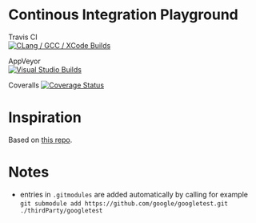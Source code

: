 # Continous Integration Playground

Travis CI  
[![CLang  / GCC / XCode Builds](https://travis-ci.org/MRKonrad/ContinousIntegrationPlayground.svg?branch=master)](https://travis-ci.org/MRKonrad/ContinousIntegrationPlayground)

AppVeyor  
[![Visual Studio Builds](https://ci.appveyor.com/api/projects/status/hmh1bobcjd530td1?svg=true)](https://ci.appveyor.com/project/MRKonrad/continousintegrationplayground)

Coveralls
[![Coverage Status](https://coveralls.io/repos/github/MRKonrad/ContinousIntegrationPlayground/badge.svg?branch=master)](https://coveralls.io/github/MRKonrad/ContinousIntegrationPlayground?branch=master)

# Inspiration
Based on [this repo](https://github.com/LearningByExample/ModernCppCI).

# Notes

* entries in  ```.gitmodules``` are added automatically by calling for example  
 ```git submodule add https://github.com/google/googletest.git ./thirdParty/googletest```
